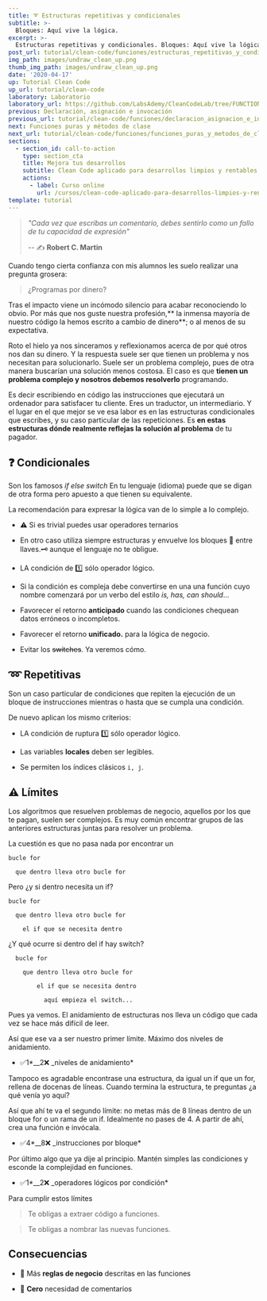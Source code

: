 ```yaml
---
title: ➰ Estructuras repetitivas y condicionales
subtitle: >-
  Bloques: Aquí vive la lógica.
excerpt: >-
  Estructuras repetitivas y condicionales. Bloques: Aquí vive la lógica.
post_url: tutorial/clean-code/funciones/estructuras_repetitivas_y_condicionales
img_path: images/undraw_clean_up.png
thumb_img_path: images/undraw_clean_up.png
date: '2020-04-17'
up: Tutorial Clean Code
up_url: tutorial/clean-code
laboratory: Laboratorio
laboratory_url: https://github.com/LabsAdemy/CleanCodeLab/tree/FUNCTION/src/examples/2-blocks
previous: Declaración, asignación e invocación
previous_url: tutorial/clean-code/funciones/declaracion_asignacion_e_invocacion
next: Funciones puras y métodos de clase
next_url: tutorial/clean-code/funciones/funciones_puras_y_metodos_de_clase
sections:
  - section_id: call-to-action
    type: section_cta
    title: Mejora tus desarrollos
    subtitle: Clean Code aplicado para desarrollos limpios y rentables.
    actions:
      - label: Curso online
        url: /cursos/clean-code-aplicado-para-desarrollos-limpios-y-rentables/
template: tutorial
---
```


> _"Cada vez que escribas un comentario, debes sentirlo como un fallo de tu capacidad de expresión"_
>
> -- ✍️ **Robert C. Martin**

Cuando tengo cierta confianza con mis alumnos les suelo realizar una pregunta grosera:

> ¿Programas por dinero?

Tras el impacto viene un incómodo silencio para acabar reconociendo lo obvio. Por más que nos guste nuestra profesión,** la inmensa mayoría de nuestro código la hemos escrito a cambio de dinero**; o al menos de su expectativa.

Roto el hielo ya nos sinceramos y reflexionamos acerca de por qué otros nos dan su dinero. Y la respuesta suele ser que tienen un problema y nos necesitan para solucionarlo. Suele ser un problema complejo, pues de otra manera buscarían una solución menos costosa. El caso es que **tienen un problema complejo y nosotros debemos resolverlo** programando.

Es decir escribiendo en código las instrucciones que ejecutará un ordenador para satisfacer tu cliente. Eres un traductor, un intermediario. Y el lugar en el que mejor se ve esa labor es en las estructuras condicionales que escribes, y su caso particular de las repeticiones. Es **en estas estructuras dónde realmente reflejas la solución al problema** de tu pagador.

## ❓ Condicionales

Son los famosos _if_ _else_ _switch_ En tu lenguaje (idioma) puede que se digan de otra forma pero apuesto a que tienen su equivalente.

La recomendación para expresar la lógica van de lo simple a lo complejo.

- ⚠️ Si es trivial puedes usar operadores ternarios

- En otro caso utiliza siempre estructuras y envuelve los bloques 🔑 entre llaves.🗝 aunque el lenguaje no te obligue.

- LA condición de 1️⃣ sólo operador lógico.

- Si la condición es compleja debe convertirse en una una función cuyo nombre comenzará por un verbo del estilo _is, has, can should_...

- Favorecer el retorno **anticipado** cuando las condiciones chequean datos erróneos o incompletos.

- Favorecer el retorno **unificado.** para la lógica de negocio.

- Evitar los ~~switches~~. Ya veremos cómo.

## ➿ Repetitivas

Son un caso particular de condiciones que repiten la ejecución de un bloque de instrucciones mientras o hasta que se cumpla una condición.

De nuevo aplican los mismo criterios:

- LA condición de ruptura 1️⃣ sólo operador lógico.

- Las variables **locales** deben ser legibles.

- Se permiten los índices clásicos `i, j`.

## ⚠️ Límites

Los algoritmos que resuelven problemas de negocio, aquellos por los que te pagan, suelen ser complejos. Es muy común encontrar grupos de las anteriores estructuras juntas para resolver un problema.

La cuestión es que no pasa nada por encontrar un

```
bucle for

  que dentro lleva otro bucle for
```

Pero ¿y si dentro necesita un if?

```
bucle for

  que dentro lleva otro bucle for

    el if que se necesita dentro
```

¿Y qué ocurre si dentro del if hay switch?

```
  bucle for

    que dentro lleva otro bucle for

        el if que se necesita dentro

          aquí empieza el switch...
```

Pues ya vemos. El anidamiento de estructuras nos lleva un código que cada vez se hace más difícil de leer.

Así que ese va a ser nuestro primer límite. Máximo dos niveles de anidamiento.

- ✅1*\_\_2❌ \_niveles de anidamiento*

Tampoco es agradable encontrase una estructura, da igual un if que un for, rellena de docenas de líneas. Cuando termina la estructura, te preguntas ¿a qué venía yo aquí?

Así que ahí te va el segundo límite: no metas más de 8 líneas dentro de un bloque for o un rama de un if. Idealmente no pases de 4. A partir de ahí, crea una función e invócala.

- ✅4*\_\_8❌ \_instrucciones por bloque*

Por último algo que ya dije al principio. Mantén simples las condiciones y esconde la complejidad en funciones.

- ✅1*\_\_2❌ \_operadores lógicos por condición*

Para cumplir estos límites

> Te obligas a extraer código a funciones.

> Te obligas a nombrar las nuevas funciones.

## Consecuencias

- 💼 Más **reglas de negocio** descritas en las funciones

- 💬 **Cero** necesidad de comentarios
